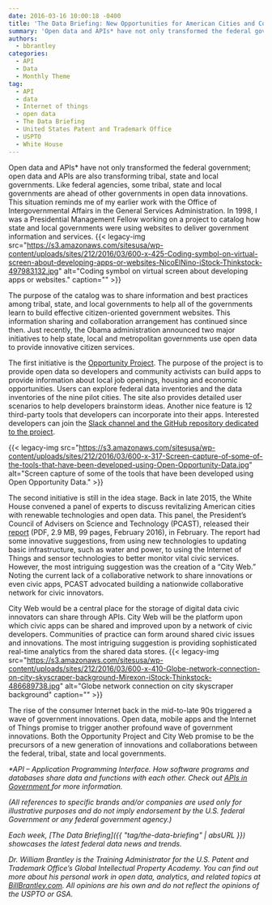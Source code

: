 ```yaml
---
date: 2016-03-16 10:00:18 -0400
title: 'The Data Briefing: New Opportunities for American Cities and Communities Thanks to Open Data'
summary: 'Open data and APIs* have not only transformed the federal government; open data and APIs are also transforming tribal, state and local governments. Like federal agencies, some tribal, state and local governments are ahead of other governments in open data innovations. This situation reminds me of my earlier work with the Office of Intergovernmental Affairs'
authors:
  - bbrantley
categories:
  - API
  - Data
  - Monthly Theme
tag:
  - API
  - data
  - Internet of things
  - open data
  - The Data Briefing
  - United States Patent and Trademark Office
  - USPTO
  - White House
---
```


Open data and APIs* have not only transformed the federal government; open data and APIs are also transforming tribal, state and local governments. Like federal agencies, some tribal, state and local governments are ahead of other governments in open data innovations. This situation reminds me of my earlier work with the Office of Intergovernmental Affairs in the General Services Administration. In 1998, I was a Presidential Management Fellow working on a project to catalog how state and local governments were using websites to deliver government information and services. {{< legacy-img src="https://s3.amazonaws.com/sitesusa/wp-content/uploads/sites/212/2016/03/600-x-425-Coding-symbol-on-virtual-screen-about-developing-apps-or-websites-NicoElNino-iStock-Thinkstock-497983132.jpg" alt="Coding symbol on virtual screen about developing apps or websites." caption="" >}} 

The purpose of the catalog was to share information and best practices among tribal, state, and local governments to help all of the governments learn to build effective citizen-oriented government websites. This information sharing and collaboration arrangement has continued since then. Just recently, the Obama administration announced two major initiatives to help state, local and metropolitan governments use open data to provide innovative citizen services.

The first initiative is the <a href="http://opportunity.census.gov/" target="_blank">Opportunity Project</a>. The purpose of the project is to provide open data so developers and community activists can build apps to provide information about local job openings, housing and economic opportunities. Users can explore federal data inventories and the data inventories of the nine pilot cities. The site also provides detailed user scenarios to help developers brainstorm ideas. Another nice feature is 12 third-party tools that developers can incorporate into their apps. Interested developers can join the <a href="http://opportunity.census.gov/#connect" target="_blank">Slack channel and the GitHub repository dedicated to the project</a>.

{{< legacy-img src="https://s3.amazonaws.com/sitesusa/wp-content/uploads/sites/212/2016/03/600-x-317-Screen-capture-of-some-of-the-tools-that-have-been-developed-using-Open-Opportunity-Data.jpg" alt="Screen capture of some of the tools that have been developed using Open Opportunity Data." >}}

The second initiative is still in the idea stage. Back in late 2015, the White House convened a panel of experts to discuss revitalizing American cities with renewable technologies and open data. This panel, the President’s Council of Advisers on Science and Technology (PCAST), released their <a href="https://www.whitehouse.gov/sites/default/files/microsites/ostp/PCAST/pcast_cities_report___final_3_2016.pdf" target="_blank">report</a> (PDF, 2.9 MB, 99 pages, February 2016), in February. The report had some innovative suggestions, from using new technologies to updating basic infrastructure, such as water and power, to using the Internet of Things and sensor technologies to better monitor vital civic services. However, the most intriguing suggestion was the creation of a “City Web.” Noting the current lack of a collaborative network to share innovations or even civic apps, PCAST advocated building a nationwide collaborative network for civic innovators.

City Web would be a central place for the storage of digital data civic innovators can share through APIs. City Web will be the platform upon which civic apps can be shared and improved upon by a network of civic developers. Communities of practice can form around shared civic issues and innovations. The most intriguing suggestion is providing sophisticated real-time analytics from the shared data stores. {{< legacy-img src="https://s3.amazonaws.com/sitesusa/wp-content/uploads/sites/212/2016/03/600-x-410-Globe-network-connection-on-city-skyscraper-background-Mirexon-iStock-Thinkstock-486689738.jpg" alt="Globe network connection on city skyscraper background" caption="" >}} 

The rise of the consumer Internet back in the mid-to-late 90s triggered a wave of government innovations. Open data, mobile apps and the Internet of Things promise to trigger another profound wave of government innovations. Both the Opportunity Project and City Web promise to be the precursors of a new generation of innovations and collaborations between the federal, tribal, state and local governments.

_*API – Application Programming Interface. How software programs and databases share data and functions with each other. Check out <a href="http://www.infoq.com/presentations/API-Government" target="_blank">APIs in Government </a>for more information._

_(All references to specific brands and/or companies are used only for illustrative purposes and do not imply endorsement by the U.S. federal Government or any federal government agency.)_

_Each week, [The Data Briefing]({{ "tag/the-data-briefing" | absURL }}) showcases the latest federal data news and trends._

_Dr. William Brantley is the Training Administrator for the U.S. Patent and Trademark Office’s Global Intellectual Property Academy. You can find out more about his personal work in open data, analytics, and related topics at [BillBrantley.com](http://billbrantley.com/). All opinions are his own and do not reflect the opinions of the USPTO or GSA._